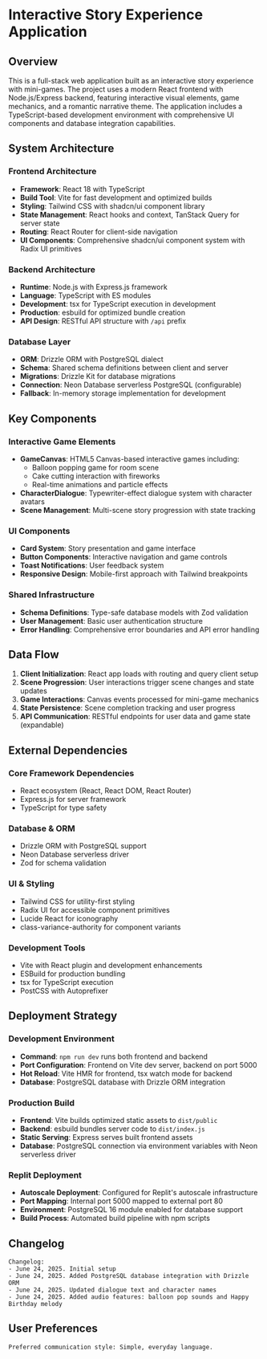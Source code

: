 # Interactive Story Experience Application

## Overview

This is a full-stack web application built as an interactive story experience with mini-games. The project uses a modern React frontend with Node.js/Express backend, featuring interactive visual elements, game mechanics, and a romantic narrative theme. The application includes a TypeScript-based development environment with comprehensive UI components and database integration capabilities.

## System Architecture

### Frontend Architecture
- **Framework**: React 18 with TypeScript
- **Build Tool**: Vite for fast development and optimized builds
- **Styling**: Tailwind CSS with shadcn/ui component library
- **State Management**: React hooks and context, TanStack Query for server state
- **Routing**: React Router for client-side navigation
- **UI Components**: Comprehensive shadcn/ui component system with Radix UI primitives

### Backend Architecture
- **Runtime**: Node.js with Express.js framework
- **Language**: TypeScript with ES modules
- **Development**: tsx for TypeScript execution in development
- **Production**: esbuild for optimized bundle creation
- **API Design**: RESTful API structure with `/api` prefix

### Database Layer
- **ORM**: Drizzle ORM with PostgreSQL dialect
- **Schema**: Shared schema definitions between client and server
- **Migrations**: Drizzle Kit for database migrations
- **Connection**: Neon Database serverless PostgreSQL (configurable)
- **Fallback**: In-memory storage implementation for development

## Key Components

### Interactive Game Elements
- **GameCanvas**: HTML5 Canvas-based interactive games including:
  - Balloon popping game for room scene
  - Cake cutting interaction with fireworks
  - Real-time animations and particle effects
- **CharacterDialogue**: Typewriter-effect dialogue system with character avatars
- **Scene Management**: Multi-scene story progression with state tracking

### UI Components
- **Card System**: Story presentation and game interface
- **Button Components**: Interactive navigation and game controls
- **Toast Notifications**: User feedback system
- **Responsive Design**: Mobile-first approach with Tailwind breakpoints

### Shared Infrastructure
- **Schema Definitions**: Type-safe database models with Zod validation
- **User Management**: Basic user authentication structure
- **Error Handling**: Comprehensive error boundaries and API error handling

## Data Flow

1. **Client Initialization**: React app loads with routing and query client setup
2. **Scene Progression**: User interactions trigger scene changes and state updates
3. **Game Interactions**: Canvas events processed for mini-game mechanics
4. **State Persistence**: Scene completion tracking and user progress
5. **API Communication**: RESTful endpoints for user data and game state (expandable)

## External Dependencies

### Core Framework Dependencies
- React ecosystem (React, React DOM, React Router)
- Express.js for server framework
- TypeScript for type safety

### Database & ORM
- Drizzle ORM with PostgreSQL support
- Neon Database serverless driver
- Zod for schema validation

### UI & Styling
- Tailwind CSS for utility-first styling
- Radix UI for accessible component primitives
- Lucide React for iconography
- class-variance-authority for component variants

### Development Tools
- Vite with React plugin and development enhancements
- ESBuild for production bundling
- tsx for TypeScript execution
- PostCSS with Autoprefixer

## Deployment Strategy

### Development Environment
- **Command**: `npm run dev` runs both frontend and backend
- **Port Configuration**: Frontend on Vite dev server, backend on port 5000
- **Hot Reload**: Vite HMR for frontend, tsx watch mode for backend
- **Database**: PostgreSQL database with Drizzle ORM integration

### Production Build
- **Frontend**: Vite builds optimized static assets to `dist/public`
- **Backend**: esbuild bundles server code to `dist/index.js`
- **Static Serving**: Express serves built frontend assets
- **Database**: PostgreSQL connection via environment variables with Neon serverless driver

### Replit Deployment
- **Autoscale Deployment**: Configured for Replit's autoscale infrastructure
- **Port Mapping**: Internal port 5000 mapped to external port 80
- **Environment**: PostgreSQL 16 module enabled for database support
- **Build Process**: Automated build pipeline with npm scripts

## Changelog

```
Changelog:
- June 24, 2025. Initial setup
- June 24, 2025. Added PostgreSQL database integration with Drizzle ORM
- June 24, 2025. Updated dialogue text and character names
- June 24, 2025. Added audio features: balloon pop sounds and Happy Birthday melody
```

## User Preferences

```
Preferred communication style: Simple, everyday language.
```